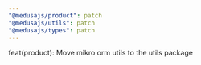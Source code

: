 ```yaml
---
"@medusajs/product": patch
"@medusajs/utils": patch
"@medusajs/types": patch
---
```


feat(product): Move mikro orm utils to the utils package
